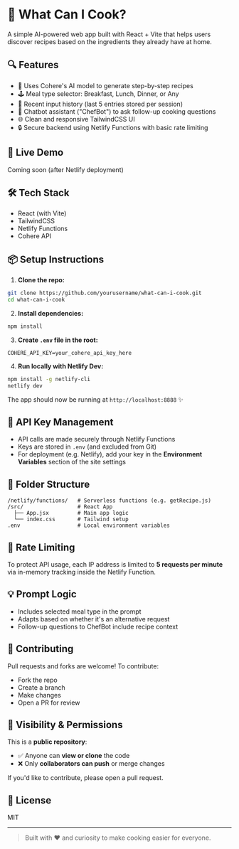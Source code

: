 # 🍳 What Can I Cook?

A simple AI-powered web app built with React + Vite that helps users discover recipes based on the ingredients they already have at home.

## 🔍 Features

- 🧠 Uses Cohere's AI model to generate step-by-step recipes
- 🕹️ Meal type selector: Breakfast, Lunch, Dinner, or Any
- 📌 Recent input history (last 5 entries stored per session)
- 💬 Chatbot assistant ("ChefBot") to ask follow-up cooking questions
- 🌐 Clean and responsive TailwindCSS UI
- 🔒 Secure backend using Netlify Functions with basic rate limiting

## 🚀 Live Demo
Coming soon (after Netlify deployment)

## 🛠️ Tech Stack
- React (with Vite)
- TailwindCSS
- Netlify Functions
- Cohere API

## 📦 Setup Instructions

1. **Clone the repo:**
```bash
git clone https://github.com/yourusername/what-can-i-cook.git
cd what-can-i-cook
```

2. **Install dependencies:**
```bash
npm install
```

3. **Create `.env` file in the root:**
```env
COHERE_API_KEY=your_cohere_api_key_here
```

4. **Run locally with Netlify Dev:**
```bash
npm install -g netlify-cli
netlify dev
```

The app should now be running at `http://localhost:8888` ✨

## 🔐 API Key Management
- API calls are made securely through Netlify Functions
- Keys are stored in `.env` (and excluded from Git)
- For deployment (e.g. Netlify), add your key in the **Environment Variables** section of the site settings

## 🧱 Folder Structure
```
/netlify/functions/   # Serverless functions (e.g. getRecipe.js)
/src/                 # React App
  ├── App.jsx         # Main app logic
  └── index.css       # Tailwind setup
.env                  # Local environment variables
```

## 🚧 Rate Limiting
To protect API usage, each IP address is limited to **5 requests per minute** via in-memory tracking inside the Netlify Function.

## 💡 Prompt Logic
- Includes selected meal type in the prompt
- Adapts based on whether it's an alternative request
- Follow-up questions to ChefBot include recipe context

## 🤝 Contributing
Pull requests and forks are welcome! To contribute:
- Fork the repo
- Create a branch
- Make changes
- Open a PR for review

## 👀 Visibility & Permissions
This is a **public repository**:
- ✅ Anyone can **view or clone** the code
- ❌ Only **collaborators can push** or merge changes

If you'd like to contribute, please open a pull request.

## 📄 License
MIT

---

> Built with ❤️ and curiosity to make cooking easier for everyone.
